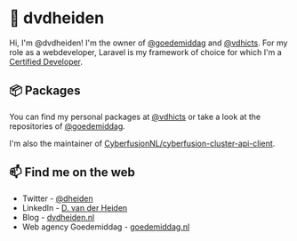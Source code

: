 # 👋 dvdheiden

Hi, I'm @dvdheiden! I'm the owner of  [@goedemiddag](https://github.com/goedemiddag) and [@vdhicts](https://github.com/vdhicts). For my role as a webdeveloper, Laravel is my framework of choice for which I'm a [Certified Developer](https://exam.laravelcert.com/is/dick-van-der-heiden/certified-since/2022-10-03?).

## 📦 Packages

You can find my personal packages at [@vdhicts](https://github.com/orgs/vdhicts/repositories) or take a look at the repositories of [@goedemiddag](https://github.com/orgs/goedemiddag/repositories).

I'm also the maintainer of [CyberfusionNL/cyberfusion-cluster-api-client](https://github.com/CyberfusionNL/cyberfusion-cluster-api-client).

## 📫 Find me on the web

- Twitter - [@dheiden](https://twitter.com/dheiden)
- LinkedIn - [D. van der Heiden](https://www.linkedin.com/in/dvdheiden)
- Blog - [dvdheiden.nl](https://www.dvdheiden.nl)
- Web agency Goedemiddag - [goedemiddag.nl](https://www.goedemiddag)
